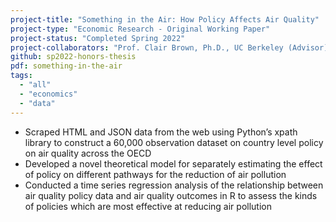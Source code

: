 ```yaml
---
project-title: "Something in the Air: How Policy Affects Air Quality"
project-type: "Economic Research - Original Working Paper"
project-status: "Completed Spring 2022"
project-collaborators: "Prof. Clair Brown, Ph.D., UC Berkeley (Advisor)"
github: sp2022-honors-thesis
pdf: something-in-the-air
tags:
  - "all"
  - "economics"
  - "data"
---
```

* Scraped HTML and JSON data from the web using Python’s xpath library to construct a 60,000 observation dataset on country level policy on air quality across the OECD
* Developed a novel theoretical model for separately estimating the effect of policy on different pathways for the reduction of air pollution
* Conducted a time series regression analysis of the relationship between air quality policy data and air quality outcomes in R to assess the kinds of policies which are most effective at reducing air pollution
